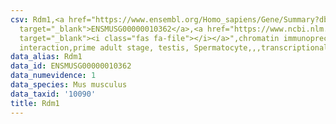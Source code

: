 ```yaml
---
csv: Rdm1,<a href="https://www.ensembl.org/Homo_sapiens/Gene/Summary?db=core;g=ENSMUSG00000010362"
  target="_blank">ENSMUSG00000010362</a>,<a href="https://www.ncbi.nlm.nih.gov/pubmed/25450459"
  target="_blank"><i class="fas fa-file"></i></a>",chromatin immunoprecipitation assay,direct
  interaction,prime adult stage, testis, Spermatocyte,,,transcriptional regulation,
data_alias: Rdm1
data_id: ENSMUSG00000010362
data_numevidence: 1
data_species: Mus musculus
data_taxid: '10090'
title: Rdm1
---
```

